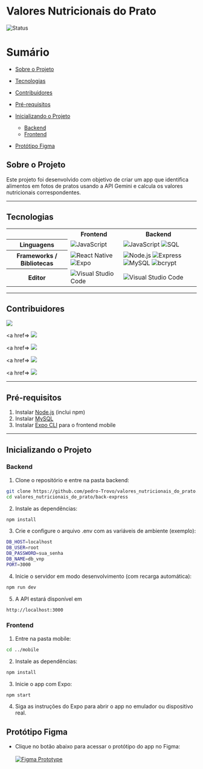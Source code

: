 # Valores Nutricionais do Prato
![Status](https://img.shields.io/badge/status-em%20desenvolvimento-yellow)


# Sumário

* [Sobre o Projeto](#sobre-o-projeto)
* [Tecnologias](#tecnologias)
* [Contribuidores](#contribuidores)
* [Pré-requisitos](#pré-requisitos)
* [Inicializando o Projeto](#inicializando-o-projeto)

  * [Backend](#backend)
  * [Frontend](#frontend)
* [Protótipo Figma](#protótipo-figma)


## Sobre o Projeto

Este projeto foi desenvolvido com objetivo de criar um app que identifica alimentos em fotos de pratos usando a API Gemini e calcula os valores nutricionais correspondentes.



---

## Tecnologias

<table align="center">
  <tr>
    <th></th>
    <th>Frontend</th>
    <th>Backend</th>
  </tr>
  <tr>
    <th>Linguagens</th>
    <td>
      <img alt="JavaScript" src="https://img.shields.io/badge/javascript-%23F7DF1E.svg?style=for-the-badge&logo=javascript&logoColor=black"/>
    </td>
    <td>
      <img alt="JavaScript" src="https://img.shields.io/badge/javascript-%23F7DF1E.svg?style=for-the-badge&logo=javascript&logoColor=black"/>
      <img alt="SQL" src="https://img.shields.io/badge/sql-%23007ACC.svg?style=for-the-badge&logo=mysql&logoColor=white"/>
    </td>
  </tr>
  <tr>
    <th>Frameworks / Bibliotecas</th>
    <td>
      <img alt="React Native" src="https://img.shields.io/badge/react--native-%2300D8FF.svg?style=for-the-badge&logo=react&logoColor=white"/>
      <img alt="Expo" src="https://img.shields.io/badge/expo-1B1F23.svg?style=for-the-badge&logo=expo&logoColor=white"/>
    </td>
    <td>
      <img alt="Node.js" src="https://img.shields.io/badge/node.js-%23339933.svg?style=for-the-badge&logo=node.js&logoColor=white"/>
      <img alt="Express" src="https://img.shields.io/badge/express.js-%23404d59.svg?style=for-the-badge"/>
      <img alt="MySQL" src="https://img.shields.io/badge/mysql-4479A1.svg?style=for-the-badge&logo=mysql&logoColor=white"/>
      <img alt="bcrypt" src="https://img.shields.io/badge/bcrypt-%23000.svg?style=for-the-badge&logo=npm&logoColor=white"/>
    </td>
  </tr>
  <tr>
    <th>Editor</th>
    <td>
      <img alt="Visual Studio Code" src="https://img.shields.io/badge/Visual%20Studio%20Code-0078d7.svg?style=for-the-badge&logo=visual-studio-code&logoColor=white"/>
    </td>
    <td>
      <img alt="Visual Studio Code" src="https://img.shields.io/badge/Visual%20Studio%20Code-0078d7.svg?style=for-the-badge&logo=visual-studio-code&logoColor=white"/>
    </td>
  </tr>
</table>

---

## Contribuidores

<a href="https://github.com/pedro-Trovo/valores_nutricionais_do_prato/graphs/contributors">
  <img src="https://contrib.rocks/image?repo=pedro-Trovo/valores_nutricionais_do_prato" />
</a>

<a href=>
  <img src= />
</a>

<a href=>
  <img src= />
</a>

<a href=>
  <img src=/>
</a>

<a href=>
  <img src=/>
</a>

---

## Pré-requisitos

1. Instalar [Node.js](https://nodejs.org/) (inclui npm)
2. Instalar [MySQL](https://dev.mysql.com/downloads/mysql/)
3. Instalar [Expo CLI](https://docs.expo.dev/get-started/installation/) para o frontend mobile


---

## Inicializando o Projeto

### Backend

1. Clone o repositório e entre na pasta backend:

```bash
git clone https://github.com/pedro-Trovo/valores_nutricionais_do_prato.git
cd valores_nutricionais_do_prato/back-express
```

2. Instale as dependências:

```bash
npm install
```

3. Crie e configure o arquivo .env com as variáveis de ambiente (exemplo):
```bash
DB_HOST=localhost
DB_USER=root
DB_PASSWORD=sua_senha
DB_NAME=db_vnp
PORT=3000
```

4. Inicie o servidor em modo desenvolvimento (com recarga automática):
```bash
npm run dev
```
5. A API estará disponível em 
```bash
http://localhost:3000
```

### Frontend
1. Entre na pasta mobile:
```bash
cd ../mobile
```
2. Instale as dependências:
```bash
npm install
```
3. Inicie o app com Expo:
```bash
npm start
```

4. Siga as instruções do Expo para abrir o app no emulador ou dispositivo real.

## Protótipo Figma
- Clique no botão abaixo para acessar o protótipo do app no Figma:
<br> <br>
[![Figma Prototype](https://img.shields.io/badge/Figma-Prot%C3%B3tipo-blue?logo=figma)](https://www.figma.com/proto/kbsADu9RapNf2PGsgVe4z5/NutriApp?node-id=1-9&p=f&t=DzcY7YnjhHRYmXEi-1&scaling=contain&content-scaling=fixed&page-id=0%3A1)

